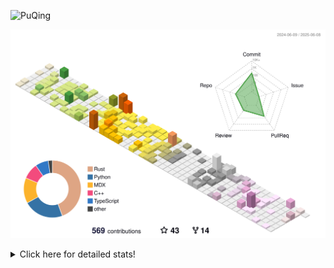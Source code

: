 ![PuQing](https://user-images.githubusercontent.com/27223114/171565019-9a56fae6-b08b-421f-99db-7e830da42371.png)

![](./profile-3d-contrib/profile-season-animate.svg)

<details>
<summary>Click here for detailed stats!</summary>

<!--START_SECTION:waka-->
![Lines of code](https://img.shields.io/badge/From%20Hello%20World%20I%27ve%20Written-2.0%20million%20lines%20of%20code-blue)

**🐱 My GitHub Data** 

> 📦 445.9 kB Used in GitHub's Storage 
 > 
> 🚫 Not Opted to Hire
 > 
> 📜 35 Public Repositories 
 > 
> 🔑 34 Private Repositories 
 > 
**I'm an Early 🐤** 

```text
🌞 Morning                867 commits         ███░░░░░░░░░░░░░░░░░░░░░░   10.03 % 
🌆 Daytime                3711 commits        ███████████░░░░░░░░░░░░░░   42.91 % 
🌃 Evening                1935 commits        ██████░░░░░░░░░░░░░░░░░░░   22.38 % 
🌙 Night                  2135 commits        ██████░░░░░░░░░░░░░░░░░░░   24.69 % 
```


📊 **This Week I Spent My Time On** 

```text
💬 Programming Languages: 
Other                    9 hrs 23 mins       █████████░░░░░░░░░░░░░░░░   36.46 % 
Python                   8 hrs 49 mins       █████████░░░░░░░░░░░░░░░░   34.25 % 
Typst                    3 hrs 26 mins       ███░░░░░░░░░░░░░░░░░░░░░░   13.33 % 
CSV                      1 hr 50 mins        ██░░░░░░░░░░░░░░░░░░░░░░░   07.17 % 
Groff                    34 mins             █░░░░░░░░░░░░░░░░░░░░░░░░   02.25 % 

🔥 Editors: 
VS Code                  14 hrs 33 mins      ██████████████░░░░░░░░░░░   56.47 % 
Arc                      6 hrs 9 mins        ██████░░░░░░░░░░░░░░░░░░░   23.87 % 
Ghostty                  3 hrs 31 mins       ███░░░░░░░░░░░░░░░░░░░░░░   13.68 % 
Telegram                 44 mins             █░░░░░░░░░░░░░░░░░░░░░░░░   02.86 % 
NetEaseMusic             33 mins             █░░░░░░░░░░░░░░░░░░░░░░░░   02.14 % 

💻 Operating System: 
WSL                      11 hrs 32 mins      ███████████░░░░░░░░░░░░░░   44.81 % 
Mac                      11 hrs 28 mins      ███████████░░░░░░░░░░░░░░   44.55 % 
Linux                    2 hrs 44 mins       ███░░░░░░░░░░░░░░░░░░░░░░   10.64 % 
```


<!--END_SECTION:waka-->
</details>
